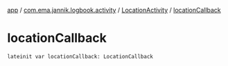 [app](../../index.md) / [com.ema.jannik.logbook.activity](../index.md) / [LocationActivity](index.md) / [locationCallback](./location-callback.md)

# locationCallback

`lateinit var locationCallback: LocationCallback`
